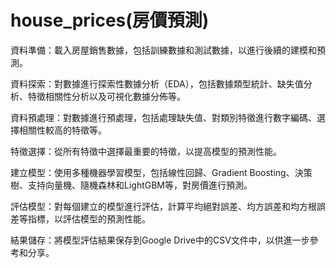 # house_prices(房價預測)

資料準備：載入房屋銷售數據，包括訓練數據和測試數據，以進行後續的建模和預測。

資料探索：對數據進行探索性數據分析（EDA），包括數據類型統計、缺失值分析、特徵相關性分析以及可視化數據分佈等。

資料預處理：對數據進行預處理，包括處理缺失值、對類別特徵進行數字編碼、選擇相關性較高的特徵等。

特徵選擇：從所有特徵中選擇最重要的特徵，以提高模型的預測性能。

建立模型：使用多種機器學習模型，包括線性回歸、Gradient Boosting、決策樹、支持向量機、隨機森林和LightGBM等，對房價進行預測。

評估模型：對每個建立的模型進行評估，計算平均絕對誤差、均方誤差和均方根誤差等指標，以評估模型的預測性能。

結果儲存：將模型評估結果保存到Google Drive中的CSV文件中，以供進一步參考和分享。
